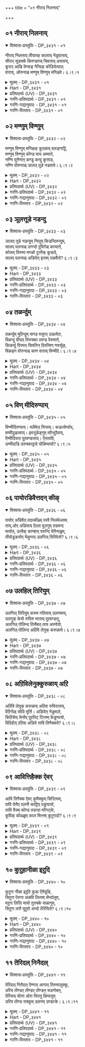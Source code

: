 +++
title = "०९ नीराय् निलनाय्"

+++


## ०१ नीराय् निलनाय्

<details open><summary>विश्वास-प्रस्तुतिः - DP_३४३१ - ०१</summary>

नीराय् निलऩाय् तीयाय्क् कालाय् नॆडुवाऩाय्,  
सीरार् सुडर्क्क ळिरण्डाय्च् चिवऩाय् अयऩाय्,  
कूरार् आऴि वॆण्सङ् गेन्दिक् कॊडियेऩ्पाल्  
वाराय्, ऒरुनाळ् मण्णुम् विण्णुम् मगिऴवे। ६।९।१
</details>

<details><summary>मूलम् - DP_३४३१ - ०१</summary>

नीराय् निलऩाय् तीयाय्क् कालाय् नॆडुवाऩाय्,  
सीरार् सुडर्क्क ळिरण्डाय्च् चिवऩाय् अयऩाय्,  
कूरार् आऴि वॆण्सङ् गेन्दिक् कॊडियेऩ्पाल्  
वाराय्, ऒरुनाळ् मण्णुम् विण्णुम् मगिऴवे। ६।९।१
</details>

<details><summary>Hart - DP_३४३१</summary>

O lord, you are the ocean, earth, fire, wind and the wide sky,  
the bright sun and the moon, Shiva and Nānmuhan:  
I have done bad karma:  
One day please come to me carrying your sharp discus  
and your white conch as the earth and sky exult in joy:
</details>

<details><summary>प्रतिपदार्थः (UV) - DP_३४३१</summary>

**नीर् आय् निलऩ् आय्** = नीराय् निलऩाय्; **ती आय् काल् आय्** = तीयाय् काऱ्ऱाय्; **नॆडु वाऩ् आय्** = नीण्ड आगासमाय्; **सीरार्** = सिऱन्द; **सुडर्गळ् इरण्डु आय्** = सन्दिर सूर्यर्गळागवुम्; **सिवऩ् आय्** = सिवऩागवुम्; **अयऩ् आय्** = पिरमऩागवुम् आऩाय्; **कूर् आर् आऴि** = कूर्मैयाऩ सक्करत्तैयुम्; **वॆण् सङ्गु** = वॆण्शङ्कैयुम्; **एन्दि** = कैयिल् एन्दिक् कॊण्डु; **मण्णुम्** = मण्णुलगुम्; **विण्णुम्** = विण्णुलगुम्; **मगिऴवे** = मगिऴुम्बडि; **कॊडियेऩ् पाल्** = कॊडियेऩाऩ अडियेऩिडत्तिल्; **ऒरु नाळ्** = ऒरु नाळावदु; **वाराय्** = वरवेण्डुम्
</details>

<details><summary>गरणि-प्रतिपदार्थः - DP_३४३१ - ०१</summary>

नीर् आय् = नीरु आगि, निलन् आय् = नॆलवागि, तीआय् = बॆङ्कियागि, काल् आय् = गाळियागि, नॆडु = विस्तारवाद \(उन्नतवाद\), वान् आय् = बानागि \(आकाशवागि\), शीर् आर् = श्रेष्ठतॆ तुम्बिरुव, शुडर् हळ् = ज्योतिगळु, इरण्डु आय् = ऎरडु आगि, शिवन् आय् = शिवनागि, अयन् आनाय् = अजनू \(ब्रह्मनू\), आगिद्दीयॆ \(आगिरुववने\), कूर् आऴि = हरितवाद चक्रायुधवन्नू, वॆण् शङ्गु = बिळिय शङ्खवन्नू, एन्दि = धरिसि, कॊडियेन् पाल् = कॆट्टवनाद \(पापियाद\) नन्न बळिगॆ, वाराय् = बारय्य, ऒरुनाळ् = ऒन्दु दिन, मण्णुम् विण्णुम् = भूलोकवू, मेलणलोकगळू, मुहिऴवे = आनन्दिसुवन्तॆ. 
</details>

<details><summary>गरणि-गद्यानुवादः - DP_३४३१ - ०१</summary>

भगवन्त, नीनु, नीरागि, नॆलवागि, बॆङ्कियागि, गाळियागि, विस्तारवाद \(उन्नतवाद\) बानागि, श्रेष्ठवाद ऎरडु ज्योतिगळागि, शिवनागि, ब्रह्मनू आगिरुत्ती. हरितवाद चक्रवन्नू बिळिय शङ्खवन्नू धरिसि, भूलोकवू मेलण लोकगळू आनन्दिसुवन्तॆ बारय्य. 
</details>

<details><summary>गरणि-विस्तारः - DP_३४३१ - ०१</summary>

हिन्दिन तिरुवाय् मॊऴिगळल्लि दौत्यद मूलक भगवन्तनन्नु ऒलिसिकॊळ्ळुव प्रयत्नगळु नडॆदवष्टॆ. नायकिगॆ \(आळ्वाररिगॆ\) अदु फलकारियल्ल ऎन्निसितो काणॆ. आळिनिन्द आत्मीयवाद कॆलसवागुवुदु बिट्टितॆ? सहजवे? आ मार्गवन्नु तॊरॆदु नेरवागिये भगवन्तनन्नु बेडि ऒलिसिकॊळ्ळुवुदु ऒळितु ऎन्निसिरबेकु. इल्लि नावु काणुवुदु अदन्ने. 

नायकि \(आळ्वाररु\) हेळुत्ताळॆ- भगवन्त, नीनु पञ्चभूतगळाद नीरु, नॆल, बॆङ्कि, गाळि, बानु आगि विश्वव्यापियागिद्दी. जगत्तन्नु बॆळगिसुव दिव्यतेजोरूपिगळाद सूर्यचन्द्ररू आगिद्दी. जगत्तिन सृष्टिलयगळन्नु नोडिकॊळ्ळलु अजनू हरनू आगिद्दी. इडिय ब्रह्माण्डवे आनन्दिसुवन्तॆ, शङ्कचक्रधारियाद महाविष्णुवागि ऒन्दु दिन तोरिकॊळ्ळबारदे? 

जगत्तिन ऎल्ला वस्तुगळु आगिरुवुदु पञ्चभूतगळिन्द. जगत्तन्नु बॆळगिसुवुदु सूर्यचन्द्ररु. जगत्तिन सृष्टिलयगळन्नु निर्वहिसुव कार्य अजनदु मत्तु हरनदु. सर्वेश्वरनागि, जगत्तन्नु रक्षिसुव स्वामिये शङ्खचक्रधारियाद श्रीमन्नारायणनु, आ ऒब्बने ऎल्लवू आगि बगॆबगॆय रूपगळन्नु तळॆदु मॆरॆयुत्तिद्दरू, अवनन्नु स्वस्वरूपदल्लिये नोडि आनन्दिसबेडवे? ई बयकॆ तीरुवुदादरू ऎन्दिगॆ? अवनु कृपॆमाडिदरॆ मात्र अल्लवे?
</details>

## ०२ मण्णुम् विण्णुम्

<details open><summary>विश्वास-प्रस्तुतिः - DP_३४३२ - ०२</summary>

मण्णुम् विण्णुम् मगिऴक् कुऱळाय् वलङ्गाट्टि,  
मण्णुम् विण्णुम् कॊण्ड माय अम्माऩे,  
नण्णि युऩैनाऩ् कण्डु कन्दु कूत्ताड,  
नण्णि यॊरुनाळ् ञालत् तूडे नडवाये। ६।९।२
</details>

<details><summary>मूलम् - DP_३४३२ - ०२</summary>

मण्णुम् विण्णुम् मगिऴक् कुऱळाय् वलङ्गाट्टि,  
मण्णुम् विण्णुम् कॊण्ड माय अम्माऩे,  
नण्णि युऩैनाऩ् कण्डु कन्दु कूत्ताड,  
नण्णि यॊरुनाळ् ञालत् तूडे नडवाये। ६।९।२
</details>

<details><summary>Hart - DP_३४३२</summary>

You, the magical one, my mother,  
took the form of a dwarf  
and measured the earth and sky at Mahābali’s sacrifice:  
Come to this earth one day  
and I will approach you, see you and dance happily:
</details>

<details><summary>प्रतिपदार्थः (UV) - DP_३४३२</summary>

**मण्णुम्** = मण्णुलगत्तवरुम्; **विण्णुम्** = विण्णुलगत्तवरुम्; **मगिऴ** = मगिऴुम्बडि; **कुऱळ् आय्** = वामऩऩाय् वन्दु; **वलम् काट्टि** = उऩ् सक्तियैक् काट्टि; **मण्णुम्** = मण्णुलगत्तैयुम्; **विण्णुम्** = विण्णुलगत्तैयुम्; **कॊण्ड** = अळन्दु कॊण्ड; **माय अम्माऩे!** = माय अम्माऩे!; **नण्णि उऩै नाऩ्** = उऩ्ऩै नाऩ् अडैन्दु; **कण्डु उगन्दु** = कण्डु मगिऴ्न्दु; **कूत्ताड** = परवसमडैन्दु कूत्ताड; **नण्णि ऒरु नाळ्** = नी ताऩे वन्दु ऒरु नाळ्; **ञालत्तूडे** = इन्दप् पूमियिले; **नडवाये** = नडै अऴगैक् काट्ट वरवेण्डुम्
</details>

<details><summary>गरणि-प्रतिपदार्थः - DP_३४३२ - ०२</summary>

मण्णुम् विण्णुम् = भूलोकवू, मेलणलोकगळू, महिऴ = आनन्दिसुवन्तॆ, कुऱळ् आय् = वामनब्रह्मचारि आगि, वलम् काट्टि = तन्न सामर्थ्यवन्नु तोरिसि, मण्णुम् = भूलोकवन्नू, विण्णुम् = मेलणलोकगळन्नू, कॊण्ड = स्वाधीनपडिसिकॊण्ड, मायम् अम्माने = अद्भुतकारियाद स्वामिये, नण्णि = आश्रयिसि, उनै = निन्नन्नु, नान् = नानु, कण्डु = कण्णु तुम्ब नोडि, उहन्दु = हर्षगॊण्डु \(उत्साहगॊण्डु\), कूत्ताड = कुणिदाडुवन्तॆ, नण्णि = नन्न समीपक्कॆ बन्दु ऒरुनाळ् = ऒन्दुदिन, ञालत्तु ऊडे = ई भूमिय मेलॆये \(नडुवॆये\), नडवाये = नडॆदाडबेकु \(नडॆदाडबारदे?\)
</details>

<details><summary>गरणि-गद्यानुवादः - DP_३४३२ - ०२</summary>

भूलोकवू मेलण लोकगळू आनन्दिसुवन्तॆ, वामनब्रह्मचारियागि, सामर्थ्यवन्नु तोरिसि, भूलोकवन्नू मेलणलोकगळन्नू स्वाधीनपडिसिकॊण्ड अद्भुतकारियाद स्वामिये, निन्नन्नु नानु आश्रयिसि, कण्णुतुम्ब नोडि, हर्षोत्साहगळन्नु तुम्बिकॊण्डु कुणिदाडुवन्तॆ, नीनु ऒन्दु दिन नन्न समीपक्कॆ बन्दु, ई भूमिय मेलॆये नडॆदाडबारदे? 
</details>

<details><summary>गरणि-विस्तारः - DP_३४३२ - ०२</summary>

हिन्दिन पाशुरदल्लि नायकियु \(आळ्वाररु\) भगवन्तनन्नुद्देशिसि “स्वामी, निन्न स्वस्वरूपदल्लियो बन्दु, ऒन्दु दिन बन्दु, ननगॆ मैदोरबारदे? ऎन्दळष्टॆ. अदे विषयवन्नु इल्लि मुन्दुवरिसलागुत्तदॆ. 

’नायकि’ \(आळ्वाररु\) हेळुत्ताळॆ. स्वामी, नीनु हिन्दॆ बलिचक्रवर्तियन्नु अनुग्रहिसुवुदक्कागि, अवन यागशालॆगॆ वामनवटुवागि बन्दॆ. भूलोकवू मेलण लोकगळू निन्न आश्चर्यकर सामर्थ्यवन्नु कण्डु आनन्दिसिदवु. बलियिन्द नीनु मूरडि नॆलवन्नु दानवागि पडॆदुकॊण्ड बळिक, आश्चर्याद्भुतवागि, त्रिविक्रमरूपियागि बॆळॆदु निन्तॆ. भूमियन्नू, मेलणलोकगळन्नू निन्न ऎरडे हॆज्जॆगळिगॆ सरिसममाडि, अवॆल्लवन्नू निन्न स्वाधीनपडिसिकॊण्डॆ. मूरनॆय तिरुवडियन्नु बलियतलॆय मेलॆ इरिसि, अवनन्नु अनुग्रहिसिदॆ. निन्नन्नु बिडदॆ आश्रयिसिरुव नन्न बळिगू ऒन्दु दिन कृपॆ माडिबरबारदे? निन्न दिव्यमङ्गळ मूर्तियन्नु कण्डु, हर्षोत्साहगळिन्द नानु कुणिदाडुवन्तॆ, ई नॆलद मेलॆये नीनु नडॆदाडाबारदे?
</details>

## ०३ ञूलत्तूडे नडन्दु

<details open><summary>विश्वास-प्रस्तुतिः - DP_३४३३ - ०३</summary>

ञालत् तूडे नडन्दुम् निऩ्ऱुम् किडन्दिरुन्दुम्,  
सालप् पलनाळ् उगन्दो ऱुयिर्गळ् काप्पाऩे,  
कोलत् तिरुमा मगळो टुऩ्ऩैक् कूडादे,  
सालप् पलनाळ् अडियेऩ् इऩ्ऩम् तळर्वेऩो? ६।९।३
</details>

<details><summary>मूलम् - DP_३४३३ - ०३</summary>

ञालत् तूडे नडन्दुम् निऩ्ऱुम् किडन्दिरुन्दुम्,  
सालप् पलनाळ् उगन्दो ऱुयिर्गळ् काप्पाऩे,  
कोलत् तिरुमा मगळो टुऩ्ऩैक् कूडादे,  
सालप् पलनाळ् अडियेऩ् इऩ्ऩम् तळर्वेऩो? ६।९।३
</details>

<details><summary>Hart - DP_३४३३</summary>

You come to this earth:  
walk, stand and sleep and protect the creatures of the world,  
staying here happily:  
I, your devotee, want to see you with the divine Lakshmi—  
I have grown tired waiting so long to see you:
</details>

<details><summary>प्रतिपदार्थः (UV) - DP_३४३३</summary>

**उगम्दोऱु** = ऒव्वॊरु युगत्तिलुम्; **ञालत्तूडे** = पूलोकत्तिले; **नडन्दुम् निऩ्ऱुम्** = नडन्दुम् निऩ्ऱुम्; **किडन्दु इरुन्दुम्** = किडन्दुम् इरुन्दुम्; **सालप् पल नाळ्** = पल्लाण्डु पलगालम्; **उयिर्गळ् काप्पाऩे!** = उयिर्गळैक् काप्पवऩे!; **कोलत् तिरुमा मगळोडु** = अऴगिय तिरुमगळोडु; **उऩ्ऩै** = सेर्न्दिरुक्कुम् उऩ्ऩै; **कूडादे** = अडैन्दु अनुबविक्कामल्; **सालप् पल नाळ् इऩ्ऩम्** = इऩ्ऩुम् ऎव्वळवु नाट्कळ्; **अडियेऩ्** = अडियेऩ्; **तळर्वेऩो?** = इऴन्दु तुडिप्पेऩो?
</details>

<details><summary>गरणि-प्रतिपदार्थः - DP_३४३३ - ०३</summary>

ञूलत्तूडे = भूमिय मेलॆये, नडन्दुम् = ओडाडियू, निन्ऱुम् = निन्तू, किडन्दुम् = पवडिसियू, इरुन्दुम् = कुळितू, शाल पलनाळ् = बलुदीर्घकाल, उहम् तोऱुम् =युगयुगदल्लियू, उयिर् हळ् = प्राणिगळन्नु \(चेतनगळन्नु\), काप्पाने = रक्षिसुववने, कोलम् तिरुमामहळोडु = अनुपमसुन्दरियाद लक्ष्मीदेवियॊडनॆ, उन्नै = निन्नन्नु, कूडादे = कूडिकॊळ्ळदॆये \(कूगि करॆयदॆये\), शाल पलनाळ् = अनेक दिनगळ काल, अडियेन् = पादसेवकनाद नानु, इन्नम् = इन्नु मुन्दॆयू \(इन्नू हॆच्चुकाल\), तळर् वेनो = बाडिबत्ति सॊरगुवॆने? 
</details>

<details><summary>गरणि-गद्यानुवादः - DP_३४३३ - ०३</summary>

भूमिय मेलॆये ओडाडियू, निन्तू, कुळितू, पवडिसियू बलुदीर्घकाल, युगयुगदल्लियू चेतनगळन्नु रक्षिसुववने, अनुपमसुन्दरियाद लक्ष्मीदेवियॊडनॆ निन्नन्नु कूडिकॊळ्ळदॆये अनेकानेक दिनगळ काल पादसेवकनाद नानु बाडिबत्ति सॊरगुत्तिरुवॆने? 
</details>

<details><summary>गरणि-विस्तारः - DP_३४३३ - ०३</summary>

हिन्दिन पाशुरगळल्लि शङ्खचक्रधारियाद भगवन्तनन्नु कण्णार काणबेकॆम्ब कातरवन्नु आळ्वाररु तोरिसिदरष्टे. ईग अवरिगॆ श्रीदेवि सहितनाद भगवन्तनन्नु \(श्रीलक्ष्मीनारायणरन्नु\) कण्डु आश्रयिसबेकॆम्ब हम्बल. 

आळ्वाररु हेळुत्तारॆ- युगयुगदल्लियू नानारूपगळन्नु तळॆदु, सकल चराचरवस्तुगळन्नू रक्षिसुववने, श्रीदेविसहितनाद निन्नन्नु कूडिकॊळ्ळदॆ रक्षिसुववने, श्रीदेविसहितनाद निन्नन्नु कूडिकॊळ्ळदॆ बहुदीर्घकालवन्नुईगागले कळॆदिद्देनॆ. इन्नॆष्टु काल निन्नन्नगलि हीगॆये बाडिबळलुत्तिरलि?
</details>

## ०४ तळर्न्दुम्

<details open><summary>विश्वास-प्रस्तुतिः - DP_३४३४ - ०४</summary>

तळर्न्दुम् मुऱिन्दुम् सगड वसुरर् उडल्वेऱा,  
पिळन्दु वीयत् तिरुक्का लाण्ड पॆरुमाऩे,  
किळर्न्दु पिरमऩ् सिवऩिन् दिरऩ्विण् णवर्सूऴ,  
विळङ्ग वॊरुनाळ् काण वाराय् विण्मीदे। ६।९।४
</details>

<details><summary>मूलम् - DP_३४३४ - ०४</summary>

तळर्न्दुम् मुऱिन्दुम् सगड वसुरर् उडल्वेऱा,  
पिळन्दु वीयत् तिरुक्का लाण्ड पॆरुमाऩे,  
किळर्न्दु पिरमऩ् सिवऩिन् दिरऩ्विण् णवर्सूऴ,  
विळङ्ग वॊरुनाळ् काण वाराय् विण्मीदे। ६।९।४
</details>

<details><summary>Hart - DP_३४३४</summary>

When Sakatasuran came as a cart  
with your feet you, the highest god, kicked and killed him,  
breaking the cart into pieces  
so the whole world would know your power:  
Show yourself in the sky one day,  
surrounded by Nānmuhan, Shiva, Indra and all the gods,  
so the whole world can see you:
</details>

<details><summary>प्रतिपदार्थः (UV) - DP_३४३४</summary>

**सगड असुरर्** = सगडासुरऩुडैय; **उडल् वेऱा** = उडलाऩदु; **तळर्न्दुम्** = तळर्न्दुम्; **मुऱिन्दुम्** = मुऱिन्दुम्; **पिळन्दु वीय** = पिळन्दुम् अऴियुम्बडि; **तिरुक्काल् आण्ड** = तिरुवडिगळाल् उदैत्तु मुडित्त; **पॆरुमाऩे!** = पॆरुमाऩे!; **पिरमऩ् सिवऩ्** = पिरमऩ् सिवऩ्; **इन्दिरऩ्** = इन्दिरऩ् आगियोरुम्; **विण्णवर्** = मऱ्ऱुमुळ्ळ तेवर्गळुम्; **किळर्न्दु** = उत्साहत्तुडऩ् वन्दु; **सूऴ** = सूऴ्न्दु वणङ्ग; **विळङ्ग** = अदऩाले ऒरु मेऩ्मै तोऩ्ऱुम्बडि; **ऒरु नाळ् काण** = ऒरु नाळागिलुम् नाऩ् काण; **विण्मीदे** = आगासत्तिल्; **वाराय्** = वन्दु तोऩ्ऱ वेण्डुम्
</details>

<details><summary>गरणि-प्रतिपदार्थः - DP_३४३४ - ०४</summary>

तळर्न्दुम् = बलहीनवागियू, मुऱिन्दुम् = मुरिदु पुडिपुडियागियू, शहडम् = शकटद \(बण्डिय\), अशुरर् उडल् = असुरन ऒडलु, वेऱु आ = बेरॆबेरॆयागुवन्तॆयू, पिळन्दु = सीळि\(ऎरडु भागवागि\), वीय = नाशवागुवन्तॆ, तिरुकाल् = पवित्रवाद कालन्नु, आण्ड = हॆम्मॆयिन्द बळसिद, पॆरुमाने = परमपुरुषने \(पुरुषोत्तमने\), किळर्न्दु = उत्सहगॊण्डु, पिरमन् = ब्रह्मनू, शिवन् = शिवनू, इन्दिरन् = इन्द्रनू, विण्णवर् = मेलणलोकगळवरू, शूऴ = सुत्तुवरियुवन्तॆ, विळङ्ग = शोभिसलु, ऒरुनाळ्= ऒन्दु दिन, काणवाराय् = कण्डु बारय्य, विण् मीदे = गगनदल्लिये \(आदरू\). 
</details>

<details><summary>गरणि-गद्यानुवादः - DP_३४३४ - ०४</summary>

बण्डियू \(शकटासुरनू\) असुरनू बेरॆबेरॆयागि इभ्भागवागि, बलहीनवागि, मुरिदु पुडिपुडियागि नाशवागुवन्तॆ पवित्रवाद कालन्नु हॆम्मॆयिन्द बळसिद पुरुषोत्तमने, ब्रह्मनू शिवनू इन्द्रनू मेलणलोकगळवरू हर्षोत्साहदिन्द सुत्तुवरिदिरुवन्तॆ शोभिसलु, ऒन्दु दिन, गगनदल्लिये आदरू कण्डुबारय्य \(कण्डु बरबारदे?\)
</details>

<details><summary>गरणि-विस्तारः - DP_३४३४ - ०४</summary>

इदुवरॆगॆ, आळ्वाररु तम्म ऎदुरल्लिये बन्दु मैदोरि तमगॆ आनन्दवन्नू तृप्तियन्नू उण्टुमाडबेकॆन्दु प्रार्थिसिदरष्टॆ. ईग, स्वामियु ब्रह्मरुद्रादि देवतॆगळिन्द सेवितनागि, गगनदल्लिये मैदोरि तमगॆ आनन्दवन्नुण्टुमाडबेकॆन्दु प्रार्थिसुत्तारॆ. 

“तळर्न्दुम्............................पॆरुमाने” – पाशुरद मॊदल ऎरडु पादगळल्लि हेळिरुवुदु भगवन्तन श्रीकृष्णावतारद ऒन्दु महिमॆ. कडुशत्रुवाद कंसासुरनिन्द, दूरवागि, नन्दगोकुलदल्लि श्रीकृष्णनु बॆळॆयुत्तिरुवाग, कंसनु मॊट्टमॊदलु अल्लिगॆ कळुहिसिद्दु पूतनि ऎम्ब राक्षसियन्नु. अवळु तायि यशोदॆय वेषवन्नळवडिसिकॊण्डु बन्दु, ऒण्टियागि मलगिद्द ऎळॆय मगुवाद श्रीकृष्णनन्नु ऎत्तिकॊण्डु, तन्न विषद मॊलॆहालन्नूडिसिदळु. कृष्णनु अदन्नु बहळ अक्करॆयिन्द कूडियुत्ता, अदरॊडनॆ अवळ प्राणवन्नू हीरिकॊन्दु हाकिदनु. पूतनिय हिन्दॆये बन्दवनु शकटासुर. बण्डिय रूपवन्नु तळॆदु, ऒण्टियागि मलगिरुव मगुविन मेलॆ नुग्गि हरिदु अदन्नु कॊल्लबेकॆन्दु शकटासुरन हवणिकॆ. समयवन्नु हॊञ्चि, शकटनु श्रीकृष्णन मेलॆ नुग्गि बन्दनु. आग, ऎळॆय मगु सहजवागि कालुगळन्नाडिसुत्ता इरुवन्तॆये, कृष्णनू तन्न पुट्टकालिनिन्द मेलॆ नुग्गि बन्द शकटनन्नु ऒदॆदनु. अदर एटिगे, बण्डियू असुरनू बेर्पट्टरु; बलगुन्दिदरु. बण्डि मुरिदु चूरायितु. असुरनु अल्लिये बिद्दु सत्तनु. भगवन्तन तिरुवडिय सामर्थ्य अन्थाद्दु\!

आळ्वाररु हेळुत्तारॆ- स्वामीपुरुषोत्तमने, नीनु ऎळॆयमगुवागिरुवागले बण्डिय रूपदल्लि बन्द शकटासुरनन्नु निन्न पुट्टकालिन ऒदॆतदिन्दले ध्वंसमाडिदॆ. निन्न दिव्यमङ्गळ रूपवन्नु ब्रह्म, रुद्र, इन्द्र, देवतॆगळु – ऎल्लरू सुत्तुवरिदु पूजिसुवन्तॆ, गगनदल्लियादरू ऒन्दु दिन मैदोरि, आनन्दवन्नुण्टुमाडबारदे?
</details>

## ०५ विण् मीदिरुप्पाय्

<details open><summary>विश्वास-प्रस्तुतिः - DP_३४३५ - ०५</summary>

विण्मीदिरुप्पाय्। मलैमेल् निऱ्पाय्। कडल्सेर्प्पाय्,  
मण्मीदुऴल्वाय्। इवऱ्ऱुळॆङ्गुम् मऱैन्दुऱैवाय्,  
ऎण्मीदियऩ्ऱ पुऱवण्डत्ताय्। ऎऩतावि,  
उण्मीदाडि उरुक्काट्टादे यॊळिप्पायो? ६।९।५
</details>

<details><summary>मूलम् - DP_३४३५ - ०५</summary>

विण्मीदिरुप्पाय्। मलैमेल् निऱ्पाय्। कडल्सेर्प्पाय्,  
मण्मीदुऴल्वाय्। इवऱ्ऱुळॆङ्गुम् मऱैन्दुऱैवाय्,  
ऎण्मीदियऩ्ऱ पुऱवण्डत्ताय्। ऎऩतावि,  
उण्मीदाडि उरुक्काट्टादे यॊळिप्पायो? ६।९।५
</details>

<details><summary>Hart - DP_३४३५</summary>

You who took the form of a dwarf,  
confuse us by being weariness and wakefulness,  
fire and cold, wonders and victories, karma and its results:  
Why do you give us all this confusion?  
Give me the knowledge of knowing you:
</details>

<details><summary>प्रतिपदार्थः (UV) - DP_३४३५</summary>

**विण्मीदु इरुप्पाय्!** = परमबदत्तिल् वीऱ्ऱिरुप्पवऩे!; **मलैमेल् निऱ्पाय्!** = तिरुमलैयिल् निऱ्किऩ्ऱवऩे!; **कडल्सेर्प्पाय्!** = पाऱ्कडलिले कण् वळर्न्दरुळुमवऩे!; **मण् मीदु उऴल्वाय्!** = पूमियिऩ्मेल् अवदरिप्पवऩे!; **इवऱ्ऱुळ् ऎङ्गुम्** = इवैगळुळ् ऎङ्गुम् ऎल्लावऱ्ऱिलुम्; **मऱैन्दु उऱैवाय्** = मऱैन्दु उऱैबवऩे!; **ऎण् मीदु इयऩ्ऱ** = कणक्कऱ्ऱ; **पुऱ अण्डत्ताय्!** = अण्डङ्गळुक्कुक् कावलऩाऩवऩे!; **ऎऩदु आवि उळ्** = ऎऩ्ऩुडैय नॆञ्जुक्कुळ्ळे; **मीदु आडि** = नडैयाडि विट्टु; **उरुक् काट्टादे** = कण्गळुक्कु इलक्कु आगामल्; **ऒळिप्पायो?** = ऒळिर्वदु तगुन्ददुदाऩो?
</details>

<details><summary>गरणि-प्रतिपदार्थः - DP_३४३५ - ०५</summary>

विण् मीदु इरुप्पाय् = परमपददल्लि ऒडॆतन माडुववने \(नॆलसिरुववने\), मलैमेल् निऱ् पाय् = बॆट्टद मेलॆ निन्तिरुववने \(इरुववने\), कडल् शेर् प्पाय् = पाल्गडलल्लि पवडिसिरुववने, मण् मीदु उऴल् वाय् = भूमिय मेलॆ सञ्चरिसुववने, इवट्रुळ् = इवुगळल्लि, ऎङ्गुम् = ऎल्लॆल्लियू \(ऎल्ल वस्तुगळल्लू\), मऱैन्दु उऱैवाय् = कण्मरॆयागि वासिसुवने, ऎण् मीदु = ऎणिकॆगॆ मीरि, इयन्ऱ = हॊगळबहुदाद, पुऱम् = कडॆयल्लि, अण्डत्ताय् = ब्रह्माण्डदल्लिरुववने, ऎनदु आवियुळ् = नन्न अन्तरङ्गदल्लि \(प्राणगळल्लि, आत्मनल्लि\), मीदाडि = बहळवागि नडॆदाडि, उरु काट्टादे =निन्न निजस्वरूपवन्नु तोरिसदॆये, ऒळिप्पायो = मुगिसुवॆयो? 
</details>

<details><summary>गरणि-गद्यानुवादः - DP_३४३५ - ०५</summary>

परमपददल्लि नॆलसिरुववने, बॆट्टद मेलॆ निन्तिरुववने, पाल्गडलल्लि पवडिसिरुववने, भूमिय मेलॆ सञ्चरिसुववने, इवुगळल्लि ऎल्लॆल्लियू ऎल्ला वस्तुगळल्लियू कण्मरॆयागि इरुववने, ऎणिकॆगॆ मीरि हॊगळबहुदाद कडॆयल्लि \(हॊरगॆ\) ब्रह्माण्डदल्लिरुववने, नन्न आत्मनल्लि बहळवागि नडॆदाडि, निन्न निज स्वरूपवन्नु तोरिसदॆये मुगिसुवॆयो? 
</details>

<details><summary>गरणि-विस्तारः - DP_३४३५ - ०५</summary>

“विण् मीदिरुप्पाय्” – इदु भगवन्तन ’परत्व’ – परस्वरूप, ब्रह्मदेवतॆगळिगू सुलभवागि ऎटुकद रूप. 

“मलै मेल् निऱ् पाय्” – इदु भगवन्तन ’अर्चा’स्वरूप. भूलोकवासिगळ उद्धारक्कागिये, नानापवित्र क्षेत्रगळल्लि भगवन्तनु दिव्यमङ्गळ विग्रहवागि, नॆलसिरुव रूप. 

“कडल् शेर् प्पाय्” – पाल्गडलल्लि भगवन्तनु शेषशयननागि, लक्ष्मीसमेतनागिरुव, विभवावतार. ब्रह्मादि देवतॆगळु अल्लिगॆ बन्दु, भगवन्तनल्लि तम्म कष्टसुखगळन्नू अरिकॆ माडिकॊळ्ळुव हागॆ, नॆलसिरुवुदु. 

’मण् मीदु उऴल् वाय्” – भूमिय मेलॆ, \(नाना अवतारगळन्नु तळॆदु\) दुष्टनिग्रह, शिष्टरक्षण, धर्मसंरक्षण, कार्यगळिगागि युगयुगदल्लियू भगवन्तनु अवतरिसुव व्यूहावतार – लीलावतार. 

“इवट्रुळॆङ्गुम् मऱैन्दुऱैवाय्” – सृष्टिय सकलचराचरवस्तुगळ अन्तर्यामियागि भगवन्तनु इरुत्तानॆ. 

“इवट्रुळॆङ्गुम् मऱैन्दुऱैवाय्” – सृष्टिय सकल चराचरवस्तुगळ अन्तर्यामियागि भगवन्तनु इरुत्तानॆ. 

“ऎण् मीदियन्ऱपुऱवण्डत्ताय्” – अनेक कोटि ब्रह्माण्डगळ नायकनागिरुववनु भगवन्त. 

“ऎनदावि उण् मीदाडि” – नन्न \(ऎल्लर\) अन्तरङ्गदल्लि ऒडॆतन माडुव ’अन्तर्यामि’ भगवन्त.

“ऎनदावि उण् मीदाडि” – नन्न \(ऎल्लर\) अन्तरङ्गदल्लि ऒडॆतन माडुव ’अन्तर्यामि’ भगवन्त. 

आळ्वाररु हेळुत्तारॆ- भगवन्त, नीनु पर, व्यूह, विभव, अन्तर्यामि मत्तुअर्चास्वरूपियागिद्दी. नन्न अन्तरङ्गदल्लि नीनिद्दु नन्नन्नु निर्वहिसुत्तिद्दरू, निन्न निजस्वरूपवन्नु तोरिसदॆये \(नन्नन्नु\) मुगिसुवॆयो?
</details>

## ०६ पायोरडिवैत्तदन् कीऴ्

<details open><summary>विश्वास-प्रस्तुतिः - DP_३४३६ - ०६</summary>

पायोर् अडिवैत् तदऩ्कीऴ्प् परवै निलमॆल्लाम्  
ताय्,ओर् अडियाय् ऎल्ला वुलगुम् तडवन्द  
मायोऩ्, उऩ्ऩैक् काण्बाऩ् वरुन्दि यॆऩैनाळुम्,  
तीयोडुडऩ्सेर् मॆऴुगाय् उलगिल् तिरिवेऩो? ६।९।६
</details>

<details><summary>मूलम् - DP_३४३६ - ०६</summary>

पायोर् अडिवैत् तदऩ्कीऴ्प् परवै निलमॆल्लाम्  
ताय्,ओर् अडियाय् ऎल्ला वुलगुम् तडवन्द  
मायोऩ्, उऩ्ऩैक् काण्बाऩ् वरुन्दि यॆऩैनाळुम्,  
तीयोडुडऩ्सेर् मॆऴुगाय् उलगिल् तिरिवेऩो? ६।९।६
</details>

<details><summary>Hart - DP_३४३६</summary>

Putting one foot on this earth  
and taking over all the land,  
you are the Māyon who took the whole earth at Mahābali’s sacrifice:  
I melt like wax in fire,  
suffering to see you and wandering in the world:
</details>

<details><summary>प्रतिपदार्थः (UV) - DP_३४३६</summary>

**ओर् अडि** = ऒरु तिरुवडियै; **पाय् वैत्तु** = परप्पिवैत्तु; **परवै निलम् ऎल्लाम्** = कडल् सूऴ्न्द सकल पूमियुयैम्; **अदऩ् कीऴ्** = अन्दत् तिरुवडियिऩ् कीऴे; **ताय्** = तावि अळन्दु; **ओर् अडियाल्** = मऱ्ऱॊरु तिरुवडियाल्; **ऎल्ला उलगुम्** = मेलुलग मॆल्लावऱ्ऱैयुम्; **तडवन्द** = आक्रमित्त; **मायोऩ्** = मायोऩे!; **उऩ्ऩैक्काण्बाऩ्** = उऩ्ऩैक् काण; **वरुन्दि** = मुयऱ्चित्तु; **तीयोडु उडऩ्** = नॆरुप्पोडु; **सेर् मॆऴुगाय्** = सेर्न्द मॆऴुगॆऩ; **उलगिल्** = इन्द उलगत्तिल्; **ऎऩैनाळुम्** = ऎत्तऩैनाळ् ताऩ्; **तिरिवेऩो?** = तिरिय वेण्डुमो?
</details>

<details><summary>गरणि-प्रतिपदार्थः - DP_३४३६ - ०६</summary>

पाय् = विस्तरिसि, ओर् अडि वैत्तु = ऒन्दु हॆज्जॆयन्निट्टु, अदन् कीऴ् = अदर कॆळगडॆ, परवै = कडलिनिन्द सुत्तुवरिदिरुव, निलम् ऎल्लाम् = ऎल्ला भूमियन्नू, ताय् = अडगिसिट्टु अळॆदुकॊण्डु, ओर् अडियाल् = मत्तॊन्दॆ हॆज्जॆयिन्द, ऎल्ला उलहुम् = ऎल्ला लोकगळन्नू, तडवन्द् = आक्रमिसिकॊण्ड, मायोने = अद्भुतकारिये, उन्नै = आक्रमिसिकॊण्ड, मायोने = अद्भुतकारिये, उन्नै = निन्नन्नु, काण्बान् = काणबेकॆन्दु, वरुन्दि = प्रयासपट्टु, ऎनैनाळुम् = ऎष्टु दिनगळु, तीयोडु उडन् = बॆङ्कियल्लि, शेर् = सेरिकॊण्ड, मॆऴुहुआय् = मॆणसागि, तिरिवेनो = अलॆदाडुत्तिरुवुदेयो नानु? 
</details>

<details><summary>गरणि-गद्यानुवादः - DP_३४३६ - ०६</summary>

ऒन्दु हॆज्जॆयन्नु विस्तरिसिट्टु, अदर कॆळगडॆ कडलिनिन्द सुत्तुवरिदिरुव भूमियन्नॆल्ला अडगिसिट्टु अळॆदुकॊण्डु, मत्तॊन्दु हॆज्जॆयिन्द ऎल्ला लोकगळन्नू आक्रमिसिकॊण्ड अद्भुतकारिये, निन्नन्नु नोडबेकॆन्दु बॆङ्कियल्लिबिद्द मॆणसिन हागॆ प्रयासपडुत्ता इन्नॆष्टु काल अलॆदाडुत्तिरुवुदेयो नानु? 
</details>

<details><summary>गरणि-विस्तारः - DP_३४३६ - ०६</summary>

ई पाशुरदल्लि भगवन्तन त्रिविक्रमावतारद अद्भुत सामर्थ्यवन्नु हेळलागुत्तदॆ. 

“तीयोडुडन्.............................मॆऴुहाय्” – इदॊन्दु सुन्दरलोकोक्ति. अनुभवामृत. मॆणसु शाखक्कॆ तगुलिदरॆ, अदु चटपटगुट्टुत्ता, शाखदिन्द हारुत्ता, मत्तॆ अदे शाखक्कॆ बीळुत्त, हलवारु सल हाराडि, कडॆगॆ सुट्टु करकागि बीळुत्तदॆ. भगवन्तनन्नु काणबेकॆम्ब आशॆयिन्द अलॆदाडुत्तिरुव आळ्वारर स्थिति हागॆये आगिदॆ. 

इल्लि कण्डुबरुव रूपकवन्नु बिडिसि हेळुवुदादरॆ – मॆणसन्नु आळ्वाररु होलुत्तारॆ. बॆङ्कि भगवन्तनन्नु होलुवुदु. बॆङ्कियॊडनॆ सेरिरबेकॆम्ब मॆणसिन पाडे, भगवन्तनन्नु काणबेकॆन्दु प्रयासपडुत्तिरुव आळ्वारर पाडु. अवर अलॆदाटदिन्द फलवुण्टो, अदु बरिय अलॆदाटावेयो भगवन्तने बल्ल. 

आळ्वाररु हेळुत्तारॆ- भगवन्त, नीनु त्रिविक्रमनागि बॆळॆदु नडॆसिद अद्भुतवादरो – निन्न ऒन्दु हॆज्जॆयन्नु विस्तरिसि, इडिय भूमण्डलवन्ने आवरिसिकॊण्डॆ. मत्तॊन्दु हॆज्जॆयन्नु प्रसरिसि, मेलण ऎल्ला लोकगळन्नू आक्रमिसिकॊण्डॆ. हीगॆ अद्भुत समर्थनाद निन्नन्नु काणबेकॆम्ब हम्बलदिन्द नानु ऎल्लॆल्लो अलॆदाडिदॆ. अदक्कॆ व्यर्थवाद प्रयासवेयो फल? इन्नॆष्टु काल हीगॆ अलॆदाडुत्तिरलि? नन्नन्नु कनिकरिसलारॆया?
</details>

## ०७ उलहिल् तिरियुम्

<details open><summary>विश्वास-प्रस्तुतिः - DP_३४३७ - ०७</summary>

उलगिल् तिरियुम् करुम गतियाय् उलगमाय्,  
उलगुक् केयो रुयिरु माऩाय् पुऱवण्डत्तु,  
अलगिल् पॊलिन्द तिसैबत् ताय अरुवेयो,  
अलगिल् पॊलिन्द अऱिवि लेऩुक् करुळाये। ६।९।७
</details>

<details><summary>मूलम् - DP_३४३७ - ०७</summary>

उलगिल् तिरियुम् करुम गतियाय् उलगमाय्,  
उलगुक् केयो रुयिरु माऩाय् पुऱवण्डत्तु,  
अलगिल् पॊलिन्द तिसैबत् ताय अरुवेयो,  
अलगिल् पॊलिन्द अऱिवि लेऩुक् करुळाये। ६।९।७
</details>

<details><summary>Hart - DP_३४३७</summary>

You are all the actions of the world,  
the refuge for all creatures of the world,  
and the world and the soul on this earth:  
You have no form but you shine in all the ten directions:  
Give me, an ignorant one, your grace, O shining lord:
</details>

<details><summary>प्रतिपदार्थः (UV) - DP_३४३७</summary>

**उलगिल् तिरियुम्** = उलगत्तिल् सञ्जरिक्कुम्; **करुम** = कर्मङ्गळिऩ् उपायङ्गळुक्कु; **गति आय्** = सादऩमाय् उळ्ळाय्; **उलगम् आय्** = उलगमायुम्; **उलगुक्के** = उलगङ्गळिल् उळ्ळवैगळुक्कु; **ओर्** = ऒप्पऱ्ऱ; **उयिरुम् आऩाय्** = आत्मावागवुम्; **पुऱ अण्डत्तु** = अण्डत्तुक्कु वॆळिये; **तिसै पत्तु आय** = पत्तु तिसैयिलुमुळ्ळ; **अलगिल् पॊलिन्द** = ऎण्णिलडङ्गादु विळङ्गुम्; **अरुवेयो** = मुक्तर्गळुक्कुम् आत्मावाग इरुप्पवऩे!; **अलगिल् पॊलिन्द** = कणक्कऱ्ऱ; **अऱिविलेऩुक्कु** = अञ्ञाऩत्तै उडैय अडियेऩुक्कु; **अरुळाये** = अरुळ् पुरिय वेण्डुम्
</details>

<details><summary>गरणि-प्रतिपदार्थः - DP_३४३७ - ०७</summary>

उलहिल् = लोकदल्लि, तिरियुम् = व्यत्यासहॊन्दुत्तिरुव \(व्यापकवागि नडॆसुव\), करुम गति आय् = कर्मसाधनॆय \(क्रियॆय\) नडॆये \(मार्गवे\) आगिरुववने, उलहुम् आय् = इडिय विश्ववे आगिरुववने, उलहुक्के = जगत्तिगे, ओर् = साटियिल्लद उयिरुम् आनाय् = आत्मवे आगिरुववने, पुऱम् अण्डत्तु = ब्रह्माण्डदिन्द हॊरगडॆ इरुववने, अलहु इल् = ऎणिसलागदॆ, पॊलिन्द = बॆळगुव, तिशै पत्तु आय = हत्तुदिक्कुगळू आगिरुववने, अरुवेयोल = मुक्तात्मर स्वरूपियादवने, रूपरहितने, अलहु इल् पॊलिन्द = ऎणिकॆगॆ मीरि बॆळगुव, अऱिविलेनुक्कू = अज्ञानियाद ननगॆ, अरुळाये = कृपॆमाडलारॆया? \(कृपॆदोरु\). 
</details>

<details><summary>गरणि-गद्यानुवादः - DP_३४३७ - ०७</summary>

लोकदल्लि व्यत्यासहॊन्दुत्तिरुव \(व्यापकवागि नडॆसुव\) क्रियॆय \(कर्मसाधनॆय\) नडॆये \(मार्गवे\) आगिरुववने, इडिय विश्ववे आगिरुववने, विश्वक्कॆ साटियिल्लद ऒन्दु आत्मने आगिरुववने, ब्रह्माण्डदिन्द आचॆगॆ इरुववने मुक्तात्मरस्वरूपियागिरुववने, रूपरहितने, हत्तु दिक्कुगळू आगिरुववने, ऎणिकॆगॆ मीरि बॆळगुव अज्ञानियाद ननगॆ कृपॆदोरु. 
</details>

<details><summary>गरणि-विस्तारः - DP_३४३७ - ०७</summary>

“उलहिल्.......................किरुमगति आय्” – जगत्तिनल्लि नानु कर्मगळु ऎडॆबिडदन्तॆ नडॆयुत्तिरुत्तवॆयष्टॆ. अवुगळल्लि कॆलवु सहजवागि, सामान्यवागि नडॆयतक्कवु. हगलु, रात्रिगळु, बॆळगु, बैगुगळु, बॆळकु कत्तलॆगळु, नानाऋतुगळु, पर्वगळू मुन्तादवु प्रकृतिसम्बन्धवाद कर्मगळु. सृष्टियाद प्राणिगळ हुट्टु, सावुगळु, अवुगळ बॆळवणिगॆयल्लि बाल्यकौर्माय, यौवन, मुप्पु मुन्तादवू ऎल्लवू व्यत्यासहॊन्दुत्तिरुव बगॆबगॆय कर्मगळॆ. इवुगळल्लदॆ भगवद्विषयदल्लि व्यत्यासहॊन्दुत्तिरुव बगॆबगॆय कर्मगळॆ. इवुगळल्लदॆ भगवद्विषयदल्लि पडॆदुकॊळ्ळुव ज्ञान, तानु उद्धारगॊळ्ळलु माडुव कर्मसाधनॆ इवुगळू – ई ऎल्ल ज्ञान, तानु उद्धारगॊळ्ळलु माडुव कर्मसाधनॆ इवुगळू – ई ऎल्ल बगॆय कर्मगळू, साधनॆगळु भगवन्तने ऎन्नलागुत्तदॆ. अवुगळ नडॆयू सह भगवन्तनॆ. अवुगळ अन्तिमफलवू, फलवन्नु नीडुववनू भगवन्तने ऎन्नलागुत्तदॆ. ऎन्दरॆ, ऎल्ला बगॆय कर्मगळू भगवन्तने, अवुगळन्नु नडॆसुववनू, फलदायकनू भगवन्तने ऎन्दन्तॆ. 

“उलहम् आय्” – जगत्तिनल्लि कङ्गॊळिसुव ऎल्ला वैविध्यमयवाद सृष्टिय वस्तुगळॆल्लवू भगवन्तने. नानारूपगळ वस्तुगळागि शोभिसुववनू अवने. 

“उलहुक्के ओर्......................आनाय्” – जगत्तिनल्लि सृष्टियागिरुव वस्तुगळॆल्लवन्नू निर्वहिसतक्क आत्मस्वरूपि भगवन्त. 

“पुऱवण्डत्तु” – तानु सृष्टिसिद ब्रह्माण्डदिन्द आचॆगॆ, अवुगळिन्द बेरॆयागि, परमपददल्लि तानु ऒडॆतनमाडुववनु भगवन्त. 

“अलहिल्...................पत्ताय” – दशदिक्कुगळू आगि बॆळगुववने. 

“अरुवेयो” – मुक्तात्मर स्वरूपियागिरुववने रूपरहितने. 

“अलहिल्.............अऱिविलेनुक्कु अरुळाये” – अज्ञानिगळल्लि सुप्रसिद्धनागिरुव ननगॆ \(आळ्वाररिगॆ\), पूर्ण अज्ञानस्वरूपवागिये इरुव ननगॆ \(आळ्वाररिगॆ\) – ऎन्दन्तॆ. 

प्रपत्तियल्लि – भगवन्तनु परिपूर्ण ज्ञानस्वरूपि, चेतननु अष्टे मट्टद अज्ञानि; भगवन्तनु अवनिगॆ ’प्राप्यनु’, \(ऎन्दरॆ, अवनु सेरबेकादद्दु भगवन्तनन्नु\), “प्रापकनु” \(ऎन्दरॆ, तन्नन्नु सेरुवन्तॆ माडुववनु\) मत्तु ’उपाय’नु \(ऎन्दरॆ, तन्नन्नु सेरुवन्तॆ माडुववनु\), मत्तु ’उपाय’नु \(ऎन्दरॆ, तन्नन्नु सेरुवुदक्कॆ दारियागिरुववनु\). इवॆल्लवन्नू इल्लि सङ्ग्रहवागि हेळिरुवुदल्लदॆ, अज्ञानियाद तम्मन्नु कृपॆयिन्द उद्धरिसबेकॆन्नलागिदॆ.
</details>

## ०८ अऱिविलेनुक्कुरुळाय् अऱि

<details open><summary>विश्वास-प्रस्तुतिः - DP_३४३८ - ०८</summary>

अऱिवि लेऩुक् करुळाय् अऱिवा रुयिराऩाय्,  
वॆऱिगॊळ् सोदि मूर्त्ति। अडियेऩ् नॆडुमाले,  
किऱिसॆय् तॆऩ्ऩैप् पुऱतिट् टिऩ्ऩम् कॆडुप्पायो,  
पिऱिदॊऩ् ऱऱिया अडिये ऩावि तिगैक्कवे? ६।९।८
</details>

<details><summary>मूलम् - DP_३४३८ - ०८</summary>

अऱिवि लेऩुक् करुळाय् अऱिवा रुयिराऩाय्,  
वॆऱिगॊळ् सोदि मूर्त्ति। अडियेऩ् नॆडुमाले,  
किऱिसॆय् तॆऩ्ऩैप् पुऱतिट् टिऩ्ऩम् कॆडुप्पायो,  
पिऱिदॊऩ् ऱऱिया अडिये ऩावि तिगैक्कवे? ६।९।८
</details>

<details><summary>Hart - DP_३४३८</summary>

I am ignorant—give your grace to me, your slave:  
O shining Neḍumāl, my wise soul,  
are you playing with me, cheating me and spoiling me?  
You shock my heart with your games  
but I know nothing but loving you:
</details>

<details><summary>प्रतिपदार्थः (UV) - DP_३४३८</summary>

**अऱिवार्** = ञाऩिगळिऩ्; **उयिर् आऩाय्** = उयिराय् इरुप्पवऩे!; **वॆऱि कॊळ्** = मणमुम् अऴगुम् उळ्ळ; **सोदि मूर्त्ति!** = ऒळि मूर्त्तिये!; **अडियेऩ्** = अडियेऩै आट्कॊण्ड; **नॆडुमाले!** = नॆडुमाले!; **अऱिविलेऩुक्कु** = अऱिविल्लाद अडियेऩुक्कु; **अरुळाय्** = अरुळ् पुरिय वेण्डुम्; **पिऱिदु ऒऩ्ऱु अऱिया** = वेऱॊरु पुगलऱियाद; **अडियेऩ्** = अडियेऩुडैय; **आवि तिगैक्कवे** = नॆञ्जु कलङ्गुम्बडियाग; **किऱि सॆय्दु** = एदावदु उपायम् सॆय्दु; **ऎऩ्ऩैप् पुऱत्तिट्टु** = ऎऩ्ऩै पुऱत्ते तळ्ळि; **इऩ्ऩम्** = मेलुम्; **कॆडुप्पायो?** = कॆडुत्तु विड निऩैक्किऱायो?
</details>

<details><summary>गरणि-प्रतिपदार्थः - DP_३४३८ - ०८</summary>

अऱिविलेनुक्कु = अज्ञानियादवनिगॆ, अरुळाय् = कृपॆदोरु, अऱिवार् = ज्ञानिगळ, उयिर् आनाय् = आत्मने आगिरुववने \(ज्ञानिगळन्नुनिन्न आत्मवागि उळ्ळवने\), वॆऱिकॊळ् = परिमळ तुम्बिद, शोदि मूर् त्ति = ज्योतिस्वरूपियादवने, अडियेन् = पादसेवकन, नॆडु = बहळ गाढवाद, माले =व्यामोहकारिये, कऱि शॆय्दु = चूरुचूरुमाडि \(नाना विधवागि हिंसिसि\), ऎन्नै =नन्नन्नु, पुऱत्तु इट्टु =दूरदल्लिरिसि \(हॊरगॆ हाकि\), इन्नम् = इन्नु मुन्दॆयू, कॆडुप्पायो = कॆडिसुवॆयो, पिऱदु = निनगिन्त दॊड्ड वस्तु, ऒन्ऱु = बेरॆ यावुदन्नू, अऱिया = अरियद, अडियेन् = पादसेवकन, आवि = प्राण \(मनस्सु\), तिहैक्कवे = सवॆदु होगुत्तिरलु. 
</details>

<details><summary>गरणि-गद्यानुवादः - DP_३४३८ - ०८</summary>

ज्ञानिगळ आत्मस्वरूपिये \(ज्ञानिगळन्नु आत्मवागि उळ्ळवने\), परिमळ तुम्बिद दिव्यज्योतिस्वरूपिये, पादसेवकन बलु गाढवाद व्यामोहकारिये, नन्नन्नु चूरुचूरुमादि \(चित्रहिंसॆ मादि\), निन्निन्द हॊरगॆ हाकि, इन्नॆष्टु दिन \(इन्नु मुन्दॆयू\) कॆडिसुवॆयो, निनगिन्तलू बेरॆ यावुदन्नू दॊड्डवस्तुवॆन्दु अरियद पादसेवकन मनस्सु सवॆदुहोगुत्तिरलु, अज्ञानियागिरुव ननगॆ कृपॆदोरु. 
</details>

<details><summary>गरणि-विस्तारः - DP_३४३८ - ०८</summary>

हिन्दिन पाशुरद विषय इल्लियू मुन्दुवरियुत्तिदॆ. 

आळ्वाररु हेळुत्तारॆ- ज्ञानिगळन्नु निन्न आत्मवागि उळ्ळवने, नन्न अपरिमित व्यामोहकारिये, परिमळ तुम्बिद दिव्यज्योतिस्वरूपिये, नन्नन्नु चित्रहिंसॆगॆ गुरिमाडि, निन्निन्द दूर मादि, इन्नु मुन्दॆयू कॆडिसुवॆया? निनगिन्तलू हिरिय वस्तु बेरॊन्दन्नु अरियद इन्न पादसेवकन मनस्सु सवॆदुहोगुत्तिदॆ. अज्ञानियागिरुव नन्नन्नु कृपॆमाडलारॆया?
</details>

## ०९ आवित्तिहैक्क ऐवर्

<details open><summary>विश्वास-प्रस्तुतिः - DP_३४३९ - ०९</summary>

आवि तिगैक्क ऐवर् कुमैक्कुम् सिऱ्ऱिऩ्पम्,  
पावि येऩैप् पलनी काट्टिप् पडुप्पायो,  
तावि वैयम् कॊण्ड तडन्दा मरैगट्के,  
कूविक् कॊळ्ळुम् काल मिऩ्ऩम् कुऱुगादो? ६।९।९
</details>

<details><summary>मूलम् - DP_३४३९ - ०९</summary>

आवि तिगैक्क ऐवर् कुमैक्कुम् सिऱ्ऱिऩ्पम्,  
पावि येऩैप् पलनी काट्टिप् पडुप्पायो,  
तावि वैयम् कॊण्ड तडन्दा मरैगट्के,  
कूविक् कॊळ्ळुम् काल मिऩ्ऩम् कुऱुगादो? ६।९।९
</details>

<details><summary>Hart - DP_३४३९</summary>

All my five senses hurt and shock my soul:  
Why do you play with me, a sinner, so much and make me suffer?  
You have measured the world  
with your beautiful lotus feet that grew into the sky:  
Won’t the time come soon when I can call you and join you?
</details>

<details><summary>प्रतिपदार्थः (UV) - DP_३४३९</summary>

**आवि तिगैक्क** = मऩम् कलङ्गुम्बडियाग; **ऐवर्** = ऐन्दु इन्दिरियङ्गळुम्; **कुमैक्कुम्** = वरुत्तुम्बडियाग; **सिऱ्ऱिऩ्बम्** = पलवगैयाऩ सिऱ्ऱिऩ्बम्; **पल नी काट्टि** = पलवऱ्ऱैक्काट्टि; **पावियेऩै** = पावियाऩ ऎऩ्ऩै; **पडुप्पायो?** = नी अऴिक्क निऩैक्किऱायो?; **तावि वैयम्** = उलगत्तैत् तावि; **कॊण्ड** = अळन्दु कॊण्ड; **तडम् तामरैगट्के** = पॆरिय तिरुवडित् तामरैगळिल्; **कूविक् कॊळ्ळुम्** = अडियेऩै अऴैत्तुक्कॊळ्ळुम्; **कालम् इऩ्ऩम्** = कालम् इऩ्ऩुम्; **कुऱुगादो?** = कुऱुगादो?
</details>

<details><summary>गरणि-प्रतिपदार्थः - DP_३४३९ - ०९</summary>

आवि = मनस्सु, तिहैक्क = कलकि होगुवन्तॆ, ऐवर् = पञ्चेन्द्रियगळु, कुमैक्कूम् = पीडिसुवन्थ, शिट्रिन्बम् = अल्पसन्तोषगळु, पावियेनै = पापियाद ननगॆ, पल = हलवन्नु, नी = नीनु, काट्टि = तोरिसि, पडुप्पायो = इल्लिये बिद्दिरुवन्तॆ माडुवॆयो \(अधःपतन माडुवॆयो\), तावि = विस्तरिसि \(आक्रमिसिकॊण्डु\), वैयम् = भूलोकवन्नु, कॊण्ड = स्वाधीनपडिसिकॊण्ड, तड तामरै कट्के = विस्तारवाद तावरॆयन्थ तिरुवडिगळ बळिगे, कूविकॊळ्ळुम् = कूगि करॆदुकॊळ्ळुव, काअम् = कालवु \(समयवु\), इन्नम् = इन्नू, कुऱुहादो = सङ्कोचगॊळ्ळदो \(कडमॆयागदो, बेग ऒदगि बरदो?\) 
</details>

<details><summary>गरणि-गद्यानुवादः - DP_३४३९ - ०९</summary>

मनस्सु कलकि होगुवन्तॆ, पञ्चेन्द्रियगळु पीडिसुवन्थ अल्पसन्तोषगळु हलवन्नु पापियाद ननगॆ नीनु तोरिसि कॆळक्कॆ कॆडहुवॆयो? विस्तरिसि भूलोकवन्नॆल्ला आक्रमिसि, स्वाधीनपडिसिकॊण्ड विस्तारवाद तावरॆयन्थ तिरुवडिगळ बळिगे नन्नन्नु कूगि करॆदुकॊळ्ळुव काल इन्नू बेगलॆ ऒदगि बरदो? 
</details>

<details><summary>गरणि-विस्तारः - DP_३४३९ - ०९</summary>

आळ्वाररिगॆ इहजीवनदल्लि भरिसलारदष्टु बेसरवुण्टागिदॆ. तम्म मनदाशॆयल्लि अवरु भगवन्तनल्लि तोडिकॊळ्ळुत्तिद्दारॆ. 

मनस्सु, इन्द्रियगळु नीडुव विषय सुखवॆल्ला क्षणिकवादद्दु. अल्प सन्तोषवन्नु तरुत्तदॆ. अदरिन्द मनुष्यनिगॆ उद्धार्वॆम्बुदॆल्लि? अधःपतनवे गति. शाश्वतआद सुख, शान्ति, आनन्दगळन्नु नीडुवुदॆन्दरॆ, अवु भगवन्तन तिरुवडिगळ दृढवाद आश्रयवॊन्दे. 

आळ्वाररु हेळुत्तारॆ- सर्वेश्वरा, नन्न मनस्सु कलकि होगुवन्तॆ, पञ्चेन्द्रियगळु पीडिसुवन्तॆ, नन्न मुन्दॆ कॆलवु अल्पसन्तोषगळन्नु तोरिसि, अवुगळल्लि नानु सिक्किबीळुवन्तॆयू, तॊळलुत्ता अधःपतन हॊन्दुवन्तॆयू माडुवॆयो? इल्लवे, निन्न विस्तारवाद तिरुवडि तावरॆगळ बळिगॆ नन्नन्नु कूगि करॆदुकॊळ्ळूवॆयो? हागॆ माडलु इन्नॆष्टु काल कादिरबेकु? अदु बेगलॆ बन्दीते? 

मनुष्यनु आशिसबेकादद्दु इहजीवनद अल्पसन्तोषगळन्नल्ल. परमपदद शाश्वतानन्दवन्नु.
</details>

## १० कुऱुहानीळा इऱुदि

<details open><summary>विश्वास-प्रस्तुतिः - DP_३४४० - १०</summary>

कुऱुगा नीळा इऱुदि कूडा ऎऩैयूऴि,  
सिऱुगा पॆरुगा अळवि लिऩ्पम् सेर्न्दालुम्,  
मऱुगा लिऩ्ऱि मायो ऩुऩक्के याळागुम्,  
सिऱुगा लत्तै युऱुमो अन्दो तॆरियिले? ६।९।१०
</details>

<details><summary>मूलम् - DP_३४४० - १०</summary>

कुऱुगा नीळा इऱुदि कूडा ऎऩैयूऴि,  
सिऱुगा पॆरुगा अळवि लिऩ्पम् सेर्न्दालुम्,  
मऱुगा लिऩ्ऱि मायो ऩुऩक्के याळागुम्,  
सिऱुगा लत्तै युऱुमो अन्दो तॆरियिले? ६।९।१०
</details>

<details><summary>Hart - DP_३४४०</summary>

Pleasures in the world may shrink or grow,  
they may go away, the world may end and again arise,  
but O Māyon, even if I join you for a little time  
that is much better than all the happiness I can get in this world:  
I do not know when that time will come:
</details>

<details><summary>प्रतिपदार्थः (UV) - DP_३४४०</summary>

**मायोऩ्** = मायोऩे!; **कुऱुगा** = कुऱुगुवदुम् इल्लाददुम्; **नीळा** = पॆरुगुवदुम् इल्लाददुम्; **इऱुदि कूडा** = मुडिवु इल्लाददुम्; **ऎऩै ऊऴि** = ऎत्तऩै कऱ्पङ्गळ् सॆऩ्ऱालुम्; **सिऱुगा** = कालवेऱुबाट्टिऩाल् कुऱैवदुम्; **पॆरुगा** = पॆरुगुवदुम् इल्लाददुम्; **अळवु इल् इऩ्बम्** = अळविल्लाद सिऱ्ऱिऩ्बम्; **सेर्न्दालुम्** = सेर्न्दालुम् (कैवल्यम् ); **तॆरियिले** = आराय्न्दु पार्त्ताल्; **मऱुगाल् इऩ्ऱि** = अऱ्प कालमाऩालुम्; **उऩक्के** = उऩक्के कैङ्कर्यम्; **आळागुम्** = सॆय्युम् अडिमैप् पेऱाऩ; **सिऱु कालत्तै** = सिऱिय कालमे कॊळ्ळत् तक्कदु; **उऱुमो** = आत्मानुबवमाऩ कैवल्यम्; **अन्दो!** = तळ्ळत् तक्कदु अन्दो!
</details>

<details><summary>गरणि-प्रतिपदार्थः - DP_३४४० - १०</summary>

कुऱुहा = चिक्कदागियू \(सङ्कुचियू\) इल्लदॆ, नीळा = उद्दनागियू इल्लदॆ, इऱुदि कूड = मितियिल्लद, ऎनै ऊऴि = याव कालदल्लू, शिऱुहा = क्षयविल्लदॆ, पॆरुहा = वृद्धियिल्लदॆ, अळविल् = मितियिल्लद, इन्बम् =आनन्दवु, शेर्न्दालुम् = बन्दु सेरिदरू, मऱुहाल् इन्ऱि = मत्तॆ कालवॆम्बुदे इल्लदॆ \(अत्यल्पकाल\), मायोने = आश्चर्यकारिये, उनक्के = निनगेये, आळ् आहुम् = आळागुव, शिऱुहालत्तै = अत्यल्प कालवन्नु, उऱुमो = सरिहॊन्दुवुदो? अन्दो= अय्यो तॆरियिले = तिळिदु नोडिदरॆ. 
</details>

<details><summary>गरणि-गद्यानुवादः - DP_३४४० - १०</summary>

आश्चर्यकारिये, तिळिदुनोडिदरॆ, सङ्कोचविकासगळिल्लदॆ, याव कालदल्लू वृद्धिक्षयगळिल्लदॆ, इरुव, मितियिल्लद आनन्दवु बन्दु सेरिदरू, अत्यल्पकालवादरू निनगेये आळागुव कालवन्नु सरिहॊन्दुवुदो? अय्यो\! 
</details>

<details><summary>गरणि-विस्तारः - DP_३४४० - १०</summary>

हिन्दिन पाशुरदल्लि इहलोकद अल्पानन्दक्कू परलोक्द शाश्वतानन्दक्कू होलिकॆ माडिद्दायितु. ईग परलोकद आनन्ददल्लिये ऎरडु बगॆयन्नु कण्डु अवुगळन्नु परस्पर होलिसलागुत्तदॆ. इदु बलु स्वारस्यपूर्णवाद विषय. 

ऒन्दे समनाद आनन्ददल्लि याव बगॆय व्यत्यासवू इल्लदन्तॆ इरुवुदु ऒन्दुबगॆय आनन्द. परमपदवन्नु सेरिदवनिगॆ इदु तप्पदॆ लभ्यवागुत्तदॆ. ई बगॆय कळङ्कविल्लद आनन्ददल्लि याव सुखविदॆयो काणॆ. अत्यल्प कालवे आदरू भगवन्तन तिरुवडिगळ बळियल्लि सेवॆ माडुवुदरल्लि बरुवुदु मत्तॊन्दु बगॆय आनन्द. इदु क्षणिकवे आदरू इदरल्लिरुव स्वारस्य निरन्तरवाद आनन्दवन्नु अनुभविसुवुदरल्लि इल्ल ऎम्बुदु इल्लिय विषय. 

बाळिनल्लि यावुदरल्लि बहळ हॆच्चिन फलविदॆयो अदे निजवाद आनन्द. 

आळ्वाररु हेळुत्तारॆ- आश्चर्यकारियाद स्वामिये, ऒन्दु वेळॆ ननगॆ याव कालक्कू व्यत्यास कण्डु बरदन्थ आनन्दवु कूडि बन्दितॆन्दरॆ, अदन्नु अनुभविसुवुदरल्लि ऎष्टु हितविदॆ? इल्लवे, निन्न तिरुवडिगळ क्षणकालद सेवॆयल्लि दॊरॆयुव अत्यल्प आनन्ददल्ले हितविदॆयो? विवेकदिन्दैदन्नु योचिसि नोडिदरॆ, यावुदु हॆच्चु प्रयोजनकारि ऎम्बुदु तिळिदुबरुत्तदॆ. आ भाग्य ननगॆ इन्नू ऒदगि बरलिल्लवल्ल\!
</details>

## ११ तॆरिदल् निनैदल्

<details open><summary>विश्वास-प्रस्तुतिः - DP_३४४१ - ११</summary>

तॆरिदल् निऩैदल् ऎण्णल् आगात् तिरुमालुक्कु,  
उरिय तॊण्डर् तॊण्डर् तॊण्डऩ् सडगोबऩ्,  
तॆरियच् चॊऩ्ऩ ओरा यिरत्तु ळिप्पत्तुम्  
उरिय तॊण्ड राक्कुम् उलगम् उण्डाऱ्के। ६।९।११
</details>

<details><summary>मूलम् - DP_३४४१ - ११</summary>

तॆरिदल् निऩैदल् ऎण्णल् आगात् तिरुमालुक्कु,  
उरिय तॊण्डर् तॊण्डर् तॊण्डऩ् सडगोबऩ्,  
तॆरियच् चॊऩ्ऩ ओरा यिरत्तु ळिप्पत्तुम्  
उरिय तॊण्ड राक्कुम् उलगम् उण्डाऱ्के। ६।९।११
</details>

<details><summary>Hart - DP_३४४१</summary>

Saḍagopan, the devotee of the devotees  
of the devotees of dear Thirumāl  
who know and think only of him  
composed a thousand good poems:  
If devotees learn and recite these ten poems  
they will become his devotees:
</details>

<details><summary>प्रतिपदार्थः (UV) - DP_३४४१</summary>

**तॆरिदल्** = तॆळिन्दु (श्रवणम् ); **निऩैदल्** = आराय्न्दु निऩैत्तु (मऩऩम् ); **ऎण्णल्** = तियाऩत्तालुम् (निदित्यासऩम्); **आगा** = अऱिय मुडियाद; **तिरुमालुक्कु** = तिरुमालुक्कु; **उरिय तॊण्डर्** = उरिय तॊण्डराऩवरुक्कु; **तॊण्डर्** = तॊण्डु पूण्ड; **तॊण्डऩ्** = तॊण्डऩाऩ; **सडगोबऩ्** = नम्माऴ्वार्; **तॆरिय** = तॆळियुम्बडियाग; **सॊऩ्ऩ** = अरुळिच्चॆय्द; **ओर् आयिरत्तुळ्** = आयिरम् पासुरङ्गळुळ्; **इप् पत्तुम्** = इन्दप् पत्तुप् पासुरङ्गळैयुम् ओदुबवर्; **उलगम्** = उलगम्; **उण्डाऱ्के** = उण्ड पॆरुमाऩिऩ्; **उरिय तॊण्डर्** = उरिय तॊण्डरुक्कु; **आक्कुम्** = तॊण्डर् आवर्
</details>

<details><summary>गरणि-प्रतिपदार्थः - DP_३४४१ - ११</summary>

तॆरिदल् = शास्त्रज्ञानदिन्दलू, निनैदल् = मनदिन्दलू स्मरिसुवुदरिन्दलू, ऎण्णल् आहा = ऎणिसलु आगद, तिरुमालुक्कू= लक्ष्मीवल्लभनिगॆ \(श्रीमन्नारायणनिगॆ\), उरिय = अनन्यार्ह शेषभूतराद \(अनन्य भक्तराद\), तॊण्डर् तॊण्डर् तॊण्डर् = भक्तर भक्तर भक्तराद, शडहोपन् = शठगोपनु \(नम्माळ्वाररु\), तॆरियच्चॊन्न = अर्थवागुवन्तॆ हेळिद, ओर् आयिरत्तुळ् = ऒन्दु साविरदल्लि, इ-पत्तुम् = ई हत्तु पाशुरगळु, उरिय = अत्यन्त श्रेष्ठराद \(अनन्यार्हशेषभूतराद\), तॊण्डर् आक्कूम् = भक्तरन्नागिसुवुदु, उलहम् उण्डाऱ् के = लोकिगरागिरुववरन्ने \(लोकिगरागिरुववरिगेये\).
</details>

<details><summary>गरणि-गद्यानुवादः - DP_३४४१ - ११</summary>

शास्त्रज्ञानदिन्दलू मनस्सिनिन्दलू स्मरणॆयिन्दलू चिन्तिसलागद लक्ष्मीवल्लभनिगॆ अतिश्रेष्ठराद \(अनन्यार्ह शेषभूतराद\) भक्तर भक्तर भक्तनाद शठगोपनु \(नम्माळ्वाररु\) लोकिगरिगॆ तिळियुवन्तॆ हेळिद ऒन्दु साविरदल्लि ई हत्तु पाशुरगळु अत्यन्त श्रेष्ठराद भक्तरन्नागिसुवुदु. 
</details>

<details><summary>गरणि-विस्तारः - DP_३४४१ - ११</summary>

ई तिरुवाय् मॊऴिय कडॆय पाशुर इदु. इदर हत्तुपाशुरगळल्लि सर्वेश्वरनाद भगवन्तन गुणगान माडुत्ता, अवनिगागि कण्णीरु सुरिसुत्ता, हम्बलिसुत्ता, अवनन्नु काणबेकॆन्दू, अवन दिव्यतिरुवडिगळन्नु आश्रयिसबेकॆन्दू, आ तिरुवडिगळ सेवॆयल्लिये तॊडगिरबेकॆन्दू, भगवत्सेवॆयिन्द पडॆयुव आनन्द परमपदवासद आनन्दक्किन्तलू हिरिदॆन्दू बहळ स्पष्टवागि तिळियहेळलागिदॆ. 

श्रीमन्नारायणन अत्यन्त प्रिय भक्तर तलॆमारिनल्लि ऒब्ब भक्तनाद तिरुक्कूरुहूरिन शठगोपनु सर्वेश्वरनन्नु कुरितु रचिसि हाडिरुवुदु ऒन्दु साविर पाशुरगळल्लि. शास्त्रादिगळ ज्ञानदिन्दलू, मनस्सिन एकाग्रतॆयिन्दलू, चिन्तन मत्तु ध्यानगळिन्दलू कण्डुकॊळ्ळलु सुलभसाध्यनल्लद लक्ष्मीवल्लभनाद श्रीमन्नारायणनन्नु कुरितु हाडिरुव आ ऒन्दु साविरदल्लि ई हत्तु पाशुरगळन्नु चॆन्नागि अरितुकॊण्डु हागॆये नडॆयुववरु लोकिगरे आगिद्दरू सह अवरु भगवन्तन अति श्रेष्ठभक्तरे आगुत्तारॆ. हीगिदॆ ई तिरुवाय् मॊऴिय फलश्रुति.
</details>
